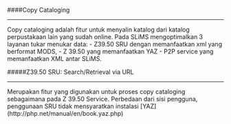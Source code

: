 ####Copy Cataloging
<hr>
Copy cataloging adalah fitur untuk menyalin katalog dari katalog perpustakaan lain yang sudah online.
Pada SLiMS mengoptimalkan 3 layanan tukar menukar data:
- Z39.50 SRU dengan memanfaatkan xml yang berformat MODS,
- Z 39.50 yang memanfaatkan YAZ
- P2P service yang memanfaatkan XML antar SLiMS.

#####Z39.50 SRU: Search/Retrieval via URL
<hr>
Merupakan fitur yang digunakan untuk proses copy cataloging sebagaimana pada Z 39.50 Service.
Perbedaan dari sisi pengguna, penggunaan SRU tidak mensyaratkan instalasi [YAZ](http://php.net/manual/en/book.yaz.php)
